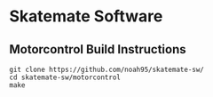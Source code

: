 Skatemate Software
==================

## Motorcontrol Build Instructions
```
git clone https://github.com/noah95/skatemate-sw/
cd skatemate-sw/motorcontrol
make
```

